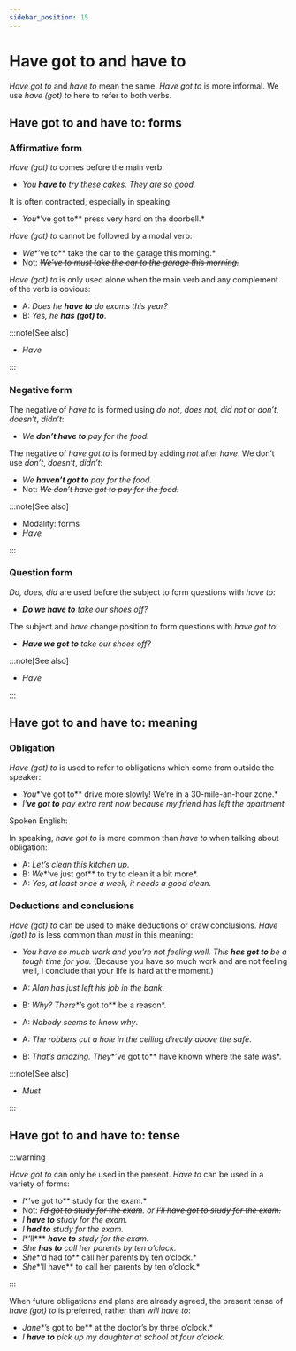 ```yaml
---
sidebar_position: 15
---
```


# Have got to and have to

*Have got to* and *have to* mean the same. *Have got to* is more informal. We use *have (got) to* here to refer to both verbs.

## Have got to and have to: forms

### Affirmative form

*Have (got) to* comes before the main verb:

- *You **have to** try these cakes. They are so good.*

It is often contracted, especially in speaking.

- *You**’ve got to** press very hard on the doorbell.*

*Have (got) to* cannot be followed by a modal verb:

- *We**’ve to** take the car to the garage this morning.*
- Not: *~~We’ve to must take the car to the garage this morning.~~*

*Have (got) to* is only used alone when the main verb and any complement of the verb is obvious:

- A: *Does he **have to** do exams this year?*
- B: *Yes, he* ***has (got) to***.

:::note[See also]

- *Have*

:::

### Negative form

The negative of *have to* is formed using *do not*, *does not*, *did not* or *don’t*, *doesn’t*, *didn’t*:

- *We **don’t have to** pay for the food.*

The negative of *have got to* is formed by adding *not* after *have*. We don’t use *don’t*, *doesn’t*, *didn’t*:

- *We **haven’t got to** pay for the food.*
- Not: *~~We don’t have got to pay for the food.~~*

:::note[See also]

- Modality: forms
- *Have*

:::

### Question form

*Do, does, did* are used before the subject to form questions with *have to*:

- ***Do we have to*** *take our shoes off?*

The subject and *have* change position to form questions with *have got to*:

- ***Have we got to*** *take our shoes off?*

:::note[See also]

- *Have*

:::

## Have got to and have to: meaning

### Obligation

*Have (got) to* is used to refer to obligations which come from outside the speaker:

- *You**’ve got to** drive more slowly! We’re in a 30-mile-an-hour zone.*
- *I’**ve got to** pay extra rent now because my friend has left the apartment.*

Spoken English:

In speaking, *have got to* is more common than *have to* when talking about obligation:

- A: *Let’s clean this kitchen up*.
- B: *We**’ve just got** to try to clean it a bit more*.
- A: *Yes, at least once a week, it needs a good clean*.

### Deductions and conclusions

*Have (got) to* can be used to make deductions or draw conclusions. *Have (got) to* is less common than *must* in this meaning:

- *You have so much work and you’re not feeling well. This **has got to** be a tough time for you.* (Because you have so much work and are not feeling well, I conclude that your life is hard at the moment.)

- A: *Alan has just left his job in the bank*.
- B: *Why? There**’s got to** be a reason*.
- A: *Nobody seems to know why*.
- A: *The robbers cut a hole in the ceiling directly above the safe*.
- B: *That’s amazing. They**’ve got to** have known where the safe was*.

:::note[See also]

- *Must*

:::

## Have got to and have to: tense

:::warning

*Have got to* can only be used in the present. *Have to* can be used in a variety of forms:

- *I**’ve got to** study for the exam.*
- Not: *~~I’d got to study for the exam~~. or ~~I’ll have got to study for the exam.~~*
- *I **have to** study for the exam.*
- *I **had to** study for the exam.*
- *I**’ll*** ***have to** study for the exam.*
- *She **has to** call her parents by ten o’clock.*
- *She**’d had to** call her parents by ten o’clock.*
- *She**’ll have** to call her parents by ten o’clock.*

:::

When future obligations and plans are already agreed, the present tense of *have (got) to* is preferred, rather than *will have to*:

- *Jane**’s got to be** at the doctor’s by three o’clock.*
- *I **have to** pick up my daughter at school at four o’clock.*
